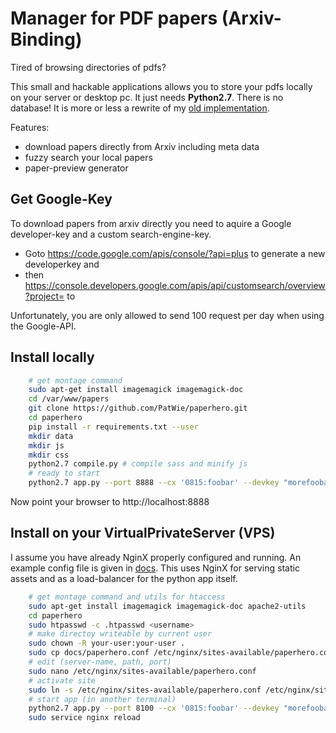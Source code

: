 # Manager for PDF papers (Arxiv-Binding)

Tired of browsing directories of pdfs?

This small and hackable applications allows you to store your pdfs locally on your server or desktop pc. It just needs **Python2.7**. There is no database! It is more or less a rewrite of my [old implementation](https://github.com/PatWie/papershelf).

Features:
- download papers directly from Arxiv including meta data
- fuzzy search your local papers
- paper-preview generator

## Get Google-Key
To download papers from arxiv directly you need to aquire a Google developer-key and a custom search-engine-key.

- Goto https://code.google.com/apis/console/?api=plus to generate a new developerkey and 
- then https://console.developers.google.com/apis/api/customsearch/overview?project=<your-project-id> to 

Unfortunately, you are only allowed to send 100 request per day when using the Google-API.

## Install locally
````bash
    # get montage command
    sudo apt-get install imagemagick imagemagick-doc
    cd /var/www/papers
    git clone https://github.com/PatWie/paperhero.git
    cd paperhero
    pip install -r requirements.txt --user
    mkdir data
    mkdir js
    mkdir css
    python2.7 compile.py # compile sass and minify js
    # ready to start
    python2.7 app.py --port 8888 --cx '0815:foobar' --devkey "morefoobar"
````

Now point your browser to http://localhost:8888

## Install on your VirtualPrivateServer (VPS)

I assume you have already NginX properly configured and running. An example config file is given in [docs](docs). This uses NginX for serving static assets and as a load-balancer for the python app itself.
````bash
    # get montage command and utils for htaccess
    sudo apt-get install imagemagick imagemagick-doc apache2-utils
    cd paperhero 
    sudo htpasswd -c .htpasswd <username>
    # make directoy writeable by current user
    sudo chown -R your-user:your-user .
    sudo cp docs/paperhero.conf /etc/nginx/sites-available/paperhero.conf
    # edit (server-name, path, port)
    sudo nano /etc/nginx/sites-available/paperhero.conf
    # activate site
    sudo ln -s /etc/nginx/sites-available/paperhero.conf /etc/nginx/sites-enabled/
    # start app (in another terminal)
    python2.7 app.py --port 8100 --cx '0815:foobar' --devkey "morefoobar"&
    sudo service nginx reload
````



